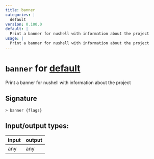 ```yaml
---
title: banner
categories: |
  default
version: 0.100.0
default: |
  Print a banner for nushell with information about the project
usage: |
  Print a banner for nushell with information about the project
---
```


<!-- This file is automatically generated. Please edit the command in https://github.com/nushell/nushell instead. -->

# `banner` for [default](/commands/categories/default.md)

<div class='command-title'>Print a banner for nushell with information about the project</div>

## Signature

`> banner {flags} `

## Input/output types:

| input | output |
| ----- | ------ |
| any   | any    |
